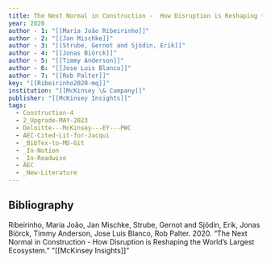 ```yaml
---
title: The Next Normal in Construction -  How Disruption is Reshaping the World’s Largest Ecosystem
year: 2020
author - 1: "[[Maria João Ribeirinho]]"
author - 2: "[[Jan Mischke]]"
author - 3: "[[Strube, Gernot and Sjödin, Erik]]"
author - 4: "[[Jonas Biörck]]"
author - 5: "[[Timmy Anderson]]"
author - 6: "[[Jose Luis Blanco]]"
author - 7: "[[Rob Palter]]"
key: "[[Ribeirinho2020-mq]]"
institution: "[[McKinsey \& Company]]"
publisher: "[[McKinsey Insights]]"
tags:
  - Construction-4
  - 2_Upgrade-MAY-2023
  - Deloitte---McKinsey---EY---PWC
  - AEC-Cited-Lit-for-Jacqui
  - _BibTex-to-MD-Git
  - _In-Notion
  - _In-Readwise
  - AEC
  - _New-Literature
---
```


## Bibliography
Ribeirinho, Maria João, Jan Mischke, Strube, Gernot and Sjödin, Erik, Jonas Biörck, Timmy Anderson, Jose Luis Blanco, Rob Palter. 2020. “The Next Normal in Construction -  How Disruption is Reshaping the World’s Largest Ecosystem.” "[[McKinsey Insights]]"
